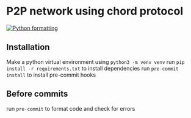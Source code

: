 # P2P network using chord protocol
[![Python formatting](https://github.com/asbjaare/p2p_py_chord/actions/workflows/ci.yml/badge.svg?branch=master)](https://github.com/asbjaare/p2p_py_chord/actions/workflows/ci.yml)
## Installation
Make a python virtual environment using `python3 -m venv venv`
run `pip install -r requirements.txt` to install dependencies
run `pre-commit install` to install pre-commit hooks

## Before commits
run `pre-commit` to format code and check for errors
